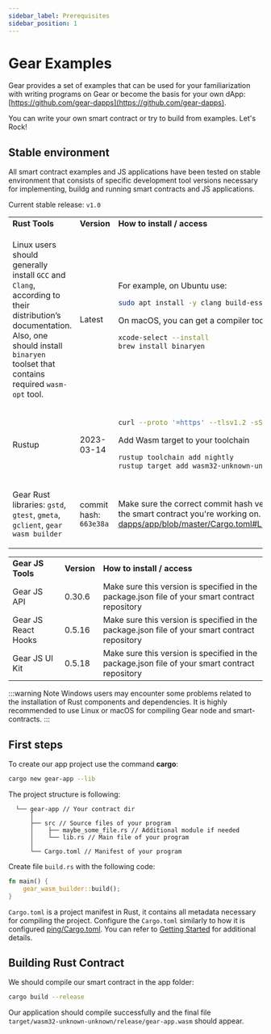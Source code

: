 ```yaml
---
sidebar_label: Prerequisites
sidebar_position: 1
---
```


# Gear Examples

Gear provides a set of examples that can be used for your familiarization with writing programs on Gear or become the basis for your own dApp: [https://github.com/gear-dapps](https://github.com/gear-dapps).

You can write your own smart contract or try to build from examples. Let's Rock!

## Stable environment

All smart contract examples and JS applications have been tested on stable environment that consists of specific development tool versions necessary for implementing, buildg and running smart contracts and JS applications.


Current stable release: `v1.0`


<table>
<tr>
<td width="500"><b> Rust Tools </b></td> <td><b> Version </b></td> <td><b> How to install / access </b></td>
</tr>

<tr>
<td> 

Linux users should generally install `GCC` and `Clang`, according to their distribution’s documentation. Also, one should install `binaryen` toolset that contains required `wasm-opt` tool. 

</td>
<td>Latest</td>
<td>
For example, on Ubuntu use:

```bash
sudo apt install -y clang build-essential binaryen cmake protobuf-compiler
```
On macOS, you can get a compiler toolset and `binaryen` by running:
```bash
xcode-select --install
brew install binaryen
```
</td>
</tr>

<tr>
<td> Rustup </td>
<td> 2023-03-14 </td>
<td>

```bash
curl --proto '=https' --tlsv1.2 -sSf https://sh.rustup.rs | sh
``` 
Add Wasm target to your toolchain
```bash
rustup toolchain add nightly
rustup target add wasm32-unknown-unknown --toolchain nightly
```
</td>
</tr>
<tr>
<td>

Gear Rust libraries: `gstd`, `gtest`, `gmeta`, `gclient`, `gear wasm builder`

</td>
<td>

commit hash: `663e38a`
</td>
<td>

Make sure the correct commit hash version is specified in the `Cargo.toml` file of the smart contract you're working on. For example:
https://github.com/gear-dapps/app/blob/master/Cargo.toml#L10

</td>
</tr>
</table>

<table>
<tr> 
<td><b>Gear JS Tools</b></td>
<td><b>Version</b></td>
<td><b>How to install / access</b></td>
</tr>
<tr> 
<td>Gear JS API</td>
<td>0.30.6</td>
<td>Make sure this version is specified in the package.json file of your smart contract repository</td>
</tr>
<tr> 
<td>Gear JS React Hooks</td>
<td>0.5.16</td>
<td>Make sure this version is specified in the package.json file of your smart contract repository</td>
</tr>
<tr>
<td>Gear JS UI Kit</td>
<td>0.5.18</td>
<td>Make sure this version is specified in the package.json file of your smart contract repository</td>
</tr>
</table>

:::warning Note
Windows users may encounter some problems related to the installation of Rust components and dependencies.
It is highly recommended to use Linux or macOS for compiling Gear node and smart-contracts. 
:::

<!--
## Requirements

To develop your first Rust smart-contract you would have to install some components.

:::warning Note
Windows users may encounter some problems related to the installation of Rust components and dependencies.
It is highly recommended to use Linux or macOS for compiling Gear node and smart-contracts. 
:::

- Linux users should generally install `GCC` and `Clang`, according to their distribution’s documentation. Also, one should install `binaryen` toolset that contains required `wasm-opt` tool.

    - For example, on Ubuntu use:
    ```bash
    sudo apt install -y clang build-essential binaryen cmake protobuf-compiler
    ```
    - On macOS, you can get a compiler toolset and `binaryen` by running:
    ```bash
    xcode-select --install
    brew install binaryen
    ```

- Install Rustup:

    ```bash
    curl --proto '=https' --tlsv1.2 -sSf https://sh.rustup.rs | sh
    ```

- Add Wasm target to your toolchain:

    ```bash
    rustup toolchain add nightly
    rustup target add wasm32-unknown-unknown --toolchain nightly
    ```

-->

## First steps

To create our app project use the command **cargo**:

```bash
cargo new gear-app --lib
```

The project structure is following:

```
  └── gear-app // Your contract dir
      │
      ├── src // Source files of your program
      │    ├── maybe_some_file.rs // Additional module if needed
      │    └── lib.rs // Main file of your program
      │
      └── Cargo.toml // Manifest of your program
```

Create file `build.rs` with the following code:

```rust
fn main() {
    gear_wasm_builder::build();
}
```

`Cargo.toml` is a project manifest in Rust, it contains all metadata necessary for compiling the project.
Configure the `Cargo.toml` similarly to how it is configured [ping/Cargo.toml](https://github.com/gear-dapps/ping/blob/master/Cargo.toml). You can refer to [Getting Started](/docs/getting-started-in-5-minutes.md) for additional details.

## Building Rust Contract

We should compile our smart contract in the app folder:

```bash
cargo build --release
```

Our application should compile successfully and the final file `target/wasm32-unknown-unknown/release/gear-app.wasm` should appear.

